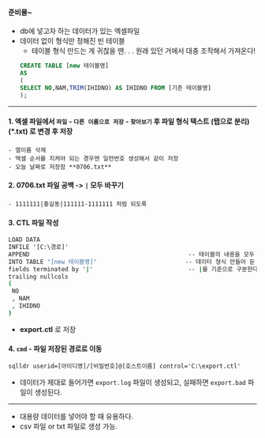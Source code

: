#### 준비물~
- db에 넣고자 하는 데이터가 있는 엑셀파일
- 데이터 없이 형식만 정해진 빈 테이블
  - 테이블 형식 만드는 게 귀찮을 땐. . . 원래 있던 거에서 대충 조작해서 가져온다!
  ```sql
  CREATE TABLE [new 테이블명]
  AS 
  (
  SELECT NO,NAM,TRIM(IHIDNO) AS IHIDNO FROM [기존 테이블명]
  );
  ````

-----
#### 1. 엑셀 파일에서 `파일` - `다른 이름으로 저장` - `찾아보기` 후 파일 형식 **텍스트 (탭으로 분리)(*.txt)** 로 변경 후 저장
    - 열이름 삭제
    - 엑셀 순서를 지켜야 되는 경우엔 일련번호 생성해서 같이 저장
    - 오늘 날짜로 저장함 **0706.txt**
#### 2. **0706.txt** 파일 공백 -> `|` 모두 바꾸기
    - 1111111|홍길동|111111-1111111 처럼 되도록
#### 3. CTL 파일 작성
```cmd
LOAD DATA
INFILE '[C:\경로]'        
APPEND                                             -- 테이블의 내용을 모두 삭제한 후에 입력D
INTO TABLE "[new 테이블명]"                         -- 데이터 형식 만들어 둔 테이블 명
fields terminated by '|'                           -- |를 기준으로 구분한다. 
trailing nullcols
(
 NO			
 , NAM
 , IHIDNO
)
```
  - **export.ctl** 로 저장

#### 4. `cmd` - 파일 저장된 경로로 이동
```cmd
sqlldr userid=[아이디명]/[비밀번호]@[호스트이름] control='C:\export.ctl'     log='C:\export.log'     bad='C:\export.bad'
```
- 데이터가 제대로 들어가면 `export.log` 파일이 생성되고, 실패하면 `export.bad` 파일이 생성된다.

----
- 대용량 데이터를 넣어야 할 때 유용하다.
- csv 파일 or txt 파일로 생성 가능.
